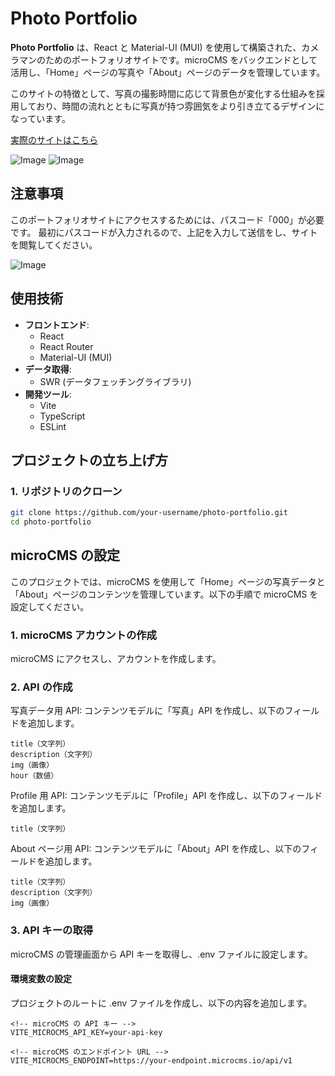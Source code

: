 # Photo Portfolio

**Photo Portfolio** は、React と Material-UI (MUI) を使用して構築された、カメラマンのためのポートフォリオサイトです。microCMS をバックエンドとして活用し、「Home」ページの写真や「About」ページのデータを管理しています。

このサイトの特徴として、写真の撮影時間に応じて背景色が変化する仕組みを採用しており、時間の流れとともに写真が持つ雰囲気をより引き立てるデザインになっています。

<a href="https://photo-portfolio-app.netlify.app/" target="_blank">実際のサイトはこちら</a>

![Image](https://github.com/user-attachments/assets/db5022d6-fced-4daa-96aa-07328cafab34)
![Image](https://github.com/user-attachments/assets/0c5d9d9e-7bf1-4382-a10c-da8904a75e4b)

## 注意事項

このポートフォリオサイトにアクセスするためには、パスコード「000」が必要です。
最初にパスコードが入力されるので、上記を入力して送信をし、サイトを閲覧してください。

![Image](https://github.com/user-attachments/assets/5ab92a31-18d0-43da-8a50-4b2280f4c6de)

## 使用技術

- **フロントエンド**:
  - React
  - React Router
  - Material-UI (MUI)
- **データ取得**:
  - SWR (データフェッチングライブラリ)
- **開発ツール**:
  - Vite
  - TypeScript
  - ESLint

## プロジェクトの立ち上げ方

### 1. リポジトリのクローン

```bash
git clone https://github.com/your-username/photo-portfolio.git
cd photo-portfolio
```

## microCMS の設定

このプロジェクトでは、microCMS を使用して「Home」ページの写真データと「About」ページのコンテンツを管理しています。以下の手順で microCMS を設定してください。

### 1. microCMS アカウントの作成

microCMS にアクセスし、アカウントを作成します。

### 2. API の作成

写真データ用 API: コンテンツモデルに「写真」API を作成し、以下のフィールドを追加します。

```
title（文字列）
description（文字列）
img（画像）
hour（数値）
```

Profile 用 API: コンテンツモデルに「Profile」API を作成し、以下のフィールドを追加します。

```
title（文字列）
```

About ページ用 API: コンテンツモデルに「About」API を作成し、以下のフィールドを追加します。

```
title（文字列）
description（文字列）
img（画像）
```

### 3. API キーの取得

microCMS の管理画面から API キーを取得し、.env ファイルに設定します。

#### 環境変数の設定

プロジェクトのルートに .env ファイルを作成し、以下の内容を追加します。

```
<!-- microCMS の API キー -->
VITE_MICROCMS_API_KEY=your-api-key

<!-- microCMS のエンドポイント URL -->
VITE_MICROCMS_ENDPOINT=https://your-endpoint.microcms.io/api/v1
```
